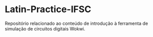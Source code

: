 # Latin-Practice-IFSC
Repositório relacionado ao conteúdo de introdução à ferramenta de simulação de circuitos digitais Wokwi.
